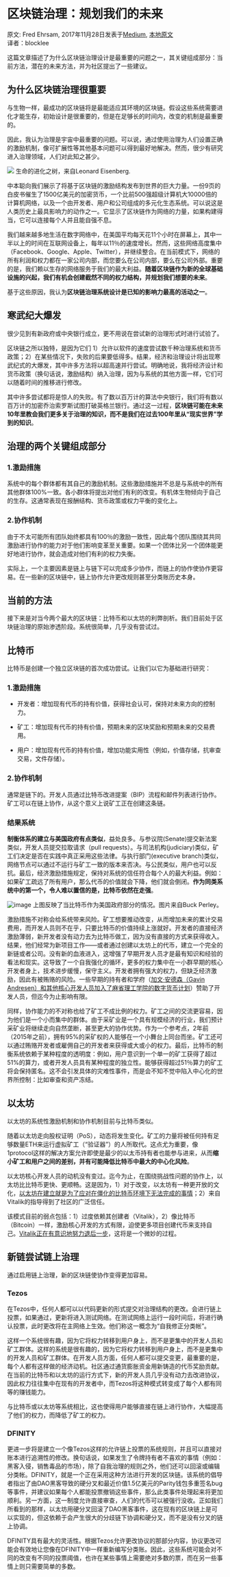 # 区块链治理：规划我们的未来
原文: Fred Ehrsam, 2017年11月28日发表于[Medium](https://medium.com/@FEhrsam/blockchain-governance-programming-our-future-c3bfe30f2d74), 
[本地原文](https://github.com/f-labs/Decentralization-and-Governance/blob/master/papers/Blockchain_Governance_Programming_Our_Future.md)   
译者：blocklee

这篇文章描述了为什么区块链治理设计是最重要的问题之一，其关键组成部分：当前方法，潜在的未来方法，并为社区提出了一些建议。

## 为什么区块链治理很重要

与生物一样，最成功的区块链将是最能适应其环境的区块链。假设这些系统需要进化才能生存，初始设计是很重要的，但是在足够长的时间内，改变的机制是最重要的。

因此，我认为治理是宇宙中最重要的问题。可以说，通过使用治理为人们设置正确的激励机制，像可扩展性等其他基本问题可以得到最好地解决。然而，很少有研究进入治理领域，人们对此知之甚少。

![](https://user-images.githubusercontent.com/32875657/64961202-80a68900-d8c7-11e9-8b65-8af052fbab78.png)
生命的进化之树，来自Leonard Eisenberg.

中本聪向我们展示了将基于区块链的激励结构发布到世界的巨大力量。一份9页的白皮书催生了1500亿美元的加密货币，一个比前500强超级计算机大10000倍的计算机网络，以及一个由开发者、用户和公司组成的多元化生态系统。可以说这是人类历史上最具影响力的动作之一。它显示了区块链作为网络的力量，如果构建得当，它可以连接每个人并且能自强不息。

我们越来越多地生活在数字网络中，在美国平均每天花11个小时在屏幕上，其中一半以上的时间在互联网设备上，每年以11％的速度增长。然而，这些网络高度集中（Facebook、Google、Apple、Twitter），并继续整合。在当前模式下，网络的所有利润和权力都在一家公司内部，而您要么在公司内部，要么在公司外部。重要的是，我们赖以生存的网络服务于我们的最大利益。**随着区块链作为新的全球基础设施的兴起，我们有机会创建截然不同的权力结构，并规划我们想要的未来**。

基于这些原因，我认为**区块链治理系统设计是已知的影响力最高的活动之一**。


## 寒武纪大爆发

很少见到有新政府或中央银行成立，更不用说在尝试新的治理形式时进行试验了。

区块链之所以独特，是因为它们 1）允许以软件的速度尝试数千种治理系统和货币政策；2）在某些情况下，失败的后果要低得多。结果，经济和治理设计将出现寒武纪式的大爆发，其中许多方法将以超高速并行尝试。明确地说，我将经济设计和货币政策（换句话说，激励结构）纳入治理，因为与系统的其他方面一样，它们可以随着时间的推移进行修改。

其中许多尝试都将是惊人的失败。有了数以百万计的算法中央银行，我们将有数以百万计的加密乔治索罗斯试图打破英格兰银行。通过这一过程，**区块链可能在未来10年里教会我们更多关于治理的知识，而不是我们在过去100年里从“现实世界”学到的知识**。


## 治理的两个关键组成部分

### 1.激励措施

系统中的每个群体都有其自己的激励机制。这些激励措施并不总是与系统中的所有其他群体100%一致。各小群体将提出对他们有利的改变。有机体生物倾向于自己的生存。这通常表现在报酬结构、货币政策或权力平衡的变化上。

### 2.协作机制

由于不太可能所有团队始终都具有100％的激励一致性，因此每个团队围绕其共同激励进行协作的能力对于他们影响变革至关重要。如果一个团体比另一个团体能更好地进行协作，就会造成对他们有利的权力失衡。

实际上，一个主要因素是链上与链下可以完成多少协作，而链上的协作使协作更容易。在一些新的区块链中，链上协作允许更改规则甚至分类账历史本身。

## 当前的方法

接下来是对当今两个最大的区块链：比特币和以太坊的利弊剖析。我们目前处于区块链治理的原始渗透阶段。系统很简单，几乎没有尝试过。

## 比特币

比特币是创建一个独立区块链的首次成功尝试。让我们以它为基础进行研究：

### 1.激励措施

- 开发者：增加现有代币的持有价值，获得社会认可，保持对未来方向的控制力。

- 矿工：增加现有代币的持有价值，预期未来的区块奖励和预期未来的交易费用。

- 用户：增加现有代币的持有价值，增加功能实用性（例如，价值存储，抗审查交易，文件存储）。

### 2.协作机制

通常是链下的。开发人员通过比特币改进提案（BIP）流程和邮件列表进行协作。矿工可以在链上协作，从这个意义上说矿工正在创建这条链。

### 结果系统

**制衡体系的建立与美国政府有点类似**，益处良多。与参议院(Senate)提交新法案类似，开发人员提交拉取请求（pull requests）。与司法机构(judiciary)类似，矿工们决定是否在实践中真正采用这些法律。与执行部门(executive branch)类似，网络节点可以通过不运行与矿工一致的版本来否决。与公民类似，用户也可以反抗。最后，经济激励措施规定，保持对系统的信任符合每个人的最大利益。例如：如果矿工疏远了所有用户，那么代币的价值就会下降，他们就会倒闭。**作为同类系统中的第一个，令人难以置信的是，比特币依然在走强**。

![image](https://user-images.githubusercontent.com/32875657/75602070-bac5b900-5afc-11ea-94cb-ed13a654ba68.png)
上图反映了当比特币作为美国政府部分的情况。图片来自Buck Perley。

激励措施不对称会给系统带来风险。矿工想要推动改变，从而增加未来的累计交易费用，而开发人员则不在乎，只要比特币的价值持续上涨就好。开发者的直接经济激励薄弱，新开发者没有动力去为比特币做工，因为没有直接的方式来获得收入。结果，他们经常为新项目工作——或者通过创建以太坊上的代币，建立一个完全的新链或者公司。没有新的血液进入，这增强了早期开发人员才是最有知识和经验的看法和现实。这导致了一个自我强化的循环，更多的权力集中在一小群早期的核心开发者身上，技术进步缓慢，保守主义。开发者拥有强大的权力，但缺乏经济激励，因此有被贿赂的风险。一些早期的持有者和学府（[加文·安德森（Gavin Andresen）和其他核心开发人员加入了麻省理工学院的数字货币计划](https://bitcoinmagazine.com/articles/gavin-andresen-core-developers-join-mits-digital-currency-initiative-1429743725)）赞助了开发人员，但迄今为止影响有限。

同样，协作能力的不对称也给了矿工不成比例的权力。矿工之间的交流更容易，因为他们是一个小而集中的群体。由于采矿业是一个具有规模经济的行业，我们预计采矿业将继续走向自然垄断，甚至更大的协作优势。作为一个参考点，2年前（2015年之前），拥有95%的采矿权的人能够在一个小舞台上同台而坐。矿工还可以通过贿赂开发者或雇佣自己的开发者来获得或大或小的权力。最后，比特币的制衡系统依赖于某种程度的透明度：例如，用户意识到一个单一的矿工获得了超过51%的算力，或者开发人员具有某种程度的独立性。能够获得超过51％算力的矿工将会保持匿名。这不会引发具体的灾难性事件，而是会不知不觉中陷入中心化的世界所控制：比如审查和资产冻结。

## 以太坊

以太坊的系统性激励机制和协作机制目前与比特币类似。

随着以太坊走向股权证明（PoS），动态将发生变化。矿工的力量将被任何持有足够数量ETH来运行虚拟矿工（“验证器”）的人所取代。这点尤为重要，像1protocol这样的解决方案允许即使是最少的以太币持有者也能参与进来，从而**缩小矿工和用户之间的差别，并有可能降低比特币中最大的中心化风险**。

以太坊核心开发人员的动机没有变过。迄今为止，在围绕挑战性问题的协作上，以太坊比比特币更快、更顺畅。这是因为，1）对于改变，以太坊有一种更开放的文化，[以太坊在建立就是为了应对在僵化的比特币环境下无法完成的事情](https://coinjournal.net/vitalik-buterin-early-versions-ethereum-supposed-launch-bitcoin/)；2）来自Vitalik的指导得到了社区的广泛信任。

该模式目前的弱点包括：1）过度依赖其创建者（Vitalik），2）像比特币（Bitcoin）一样，激励核心开发的方式有限，迫使更多项目创建代币来支持自己。[Vitalik正在有意识地努力退后一步](https://twitter.com/VitalikButerin/status/928172344631115776)，这将是一个微妙的过程。


## 新链尝试链上治理

通过启用链上治理，新的区块链使协作变得更加容易。

### Tezos

在Tezos中，任何人都可以以代码更新的形式提交对治理结构的更改。会进行链上投票，如果通过，更新将进入测试网络。在测试网络上运行一段时间后，将进行确认投票，此时更改将在主网络上生效。他们称这一概念为“自我修正分类帐”。

这样一个系统很有趣，因为它将权力转移到用户身上，而不是更集中的开发人员和矿工群体。这样的系统是很有趣的，因为它将权力转移到用户身上，而不是更集中的开发人员和矿工群体。在开发人员方面，任何人都可以提交变更，最重要的是，每个人都有这样做的经济动机。社区通过通货膨胀资金用新铸造的代币奖励贡献。在当前的比特币和以太坊的运行方式下，新的开发人员几乎没有动力去改进协议，因此权力往往集中在现有的开发者中，而Tezos将这种模式转变成了每个人都有同等的赚钱能力。

与比特币或以太坊等系统相比，这也使得用户能够直接在链上进行协作，大幅提高了他们的权力，而降低了矿工的权力。

### DFINITY

更进一步将是建立一个像Tezos这样的允许链上投票的系统规则，并且可以直接对账本进行追溯性的修改。换句话说，如果发生了令牌持有者不喜欢的事情（例如：黑客入侵，销售毒品的市场），除了自我治理的规则之外，他们还可以回滚或编辑分类帐。DFINITY，就是一个正在采用这种方法进行开发的区块链。该系统的倡导者指出了由DAO黑客导致的硬分叉和最近价值1.5亿美元的Parity钱包多重签名bug等事件，并建议如果每个人都能投票撤销这些事件，那么此类事件处理起来将更加顺利。另一方面，这一制度允许直接审查，人们的代币可以被强行没收。正如我们所看到的那样，以太坊用硬分叉回滚了DAO黑客事件，这在现有的区块链上是可以实现的，但这依赖于会产生很大的分歧链下协调和硬分叉，而不是没有分叉的链上协调。

DFINITY具有最大的灵活性。根据Tezos允许更改协议的那部分内容，协议更改可能会有效地让您像在DFINITY中一样重新编写分类账。因此，这些系统可能会对不同的改变有不同的投票阈值，也许在某些事情上需要绝对多数的票，而在另一些事情上则只需要简单的多数。

